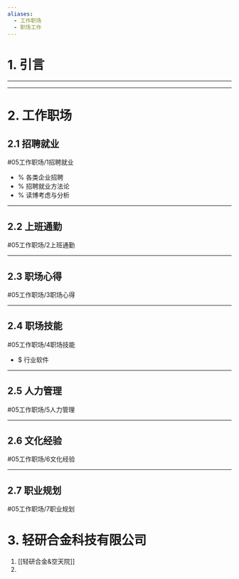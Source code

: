 ```yaml
---
aliases:
  - 工作职场
  - 职场工作
---
```

# 1. 引言

----
----
# 2. 工作职场
## 2.1 招聘就业 
#05工作职场/1招聘就业

 - % 各类企业招聘 
 - % 招聘就业方法论 
 - % 读博考虑与分析

---
## 2.2 上班通勤
#05工作职场/2上班通勤 


---
## 2.3 职场心得 
#05工作职场/3职场心得

---
## 2.4 职场技能
#05工作职场/4职场技能 
- $ 行业软件

---
## 2.5 人力管理 
#05工作职场/5人力管理

---
## 2.6 文化经验 
#05工作职场/6文化经验 

---
## 2.7 职业规划 
#05工作职场/7职业规划 
# 3. 轻研合金科技有限公司
1. [[轻研合金&空天院]]
2. 